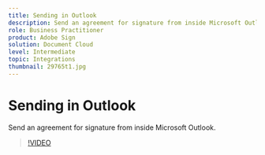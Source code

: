 ```yaml
---
title: Sending in Outlook
description: Send an agreement for signature from inside Microsoft Outlook
role: Business Practitioner
product: Adobe Sign
solution: Document Cloud
level: Intermediate
topic: Integrations
thumbnail: 29765t1.jpg
---
```


# Sending in Outlook

Send an agreement for signature from inside Microsoft Outlook.

>[!VIDEO](https://video.tv.adobe.com/v/29765t1?hidetitle=true)
